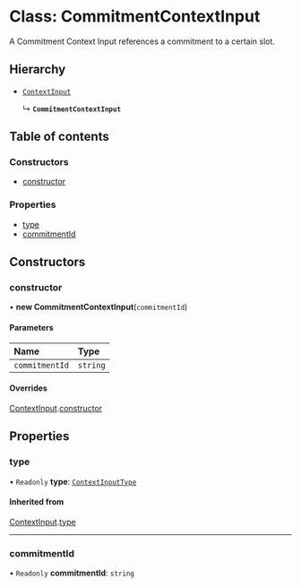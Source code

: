 # Class: CommitmentContextInput

A Commitment Context Input references a commitment to a certain slot.

## Hierarchy

- [`ContextInput`](ContextInput.md)

  ↳ **`CommitmentContextInput`**

## Table of contents

### Constructors

- [constructor](CommitmentContextInput.md#constructor)

### Properties

- [type](CommitmentContextInput.md#type)
- [commitmentId](CommitmentContextInput.md#commitmentid)

## Constructors

### constructor

• **new CommitmentContextInput**(`commitmentId`)

#### Parameters

| Name | Type |
| :------ | :------ |
| `commitmentId` | `string` |

#### Overrides

[ContextInput](ContextInput.md).[constructor](ContextInput.md#constructor)

## Properties

### type

• `Readonly` **type**: [`ContextInputType`](../enums/ContextInputType.md)

#### Inherited from

[ContextInput](ContextInput.md).[type](ContextInput.md#type)

___

### commitmentId

• `Readonly` **commitmentId**: `string`
